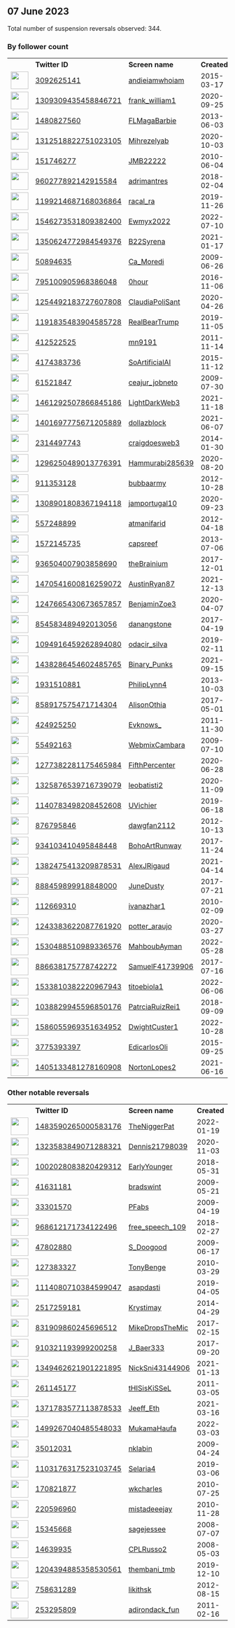 
## 07 June 2023
Total number of suspension reversals observed: 344.

### By follower count
<table><tr><th></th><th align="left">Twitter ID</th><th align="left">Screen name</th>
<th align="left">Created</th><th align="left">Status</th><th align="left">Suspended</th><th align="left">Followers</th>
<tr><td><a href="https://pbs.twimg.com/profile_images/824429021098303488/iFgEVFDI_normal.jpg"><img src="https://pbs.twimg.com/profile_images/824429021098303488/iFgEVFDI_normal.jpg" width="40px" height="40px" align="center"/></a></td><td><a href="https://twitter.com/intent/user?user_id=3092625141">3092625141</a></td><td><a href="https://twitter.com/andieiamwhoiam">andieiamwhoiam</a></td><td>2015-03-17</td><td align="center"></td><td></td><td>28398</td></tr>
<tr><td><a href="https://pbs.twimg.com/profile_images/1581485499285471232/lJlhtBHv_normal.jpg"><img src="https://pbs.twimg.com/profile_images/1581485499285471232/lJlhtBHv_normal.jpg" width="40px" height="40px" align="center"/></a></td><td><a href="https://twitter.com/intent/user?user_id=1309309435458846721">1309309435458846721</a></td><td><a href="https://twitter.com/frank_william1">frank_william1</a></td><td>2020-09-25</td><td align="center"></td><td>2023-03-04</td><td>22656</td></tr>
<tr><td><a href="https://pbs.twimg.com/profile_images/1666339820375769089/3tMLOmSw_normal.jpg"><img src="https://pbs.twimg.com/profile_images/1666339820375769089/3tMLOmSw_normal.jpg" width="40px" height="40px" align="center"/></a></td><td><a href="https://twitter.com/intent/user?user_id=1480827560">1480827560</a></td><td><a href="https://twitter.com/FLMagaBarbie">FLMagaBarbie</a></td><td>2013-06-03</td><td align="center"></td><td>2023-04-22</td><td>22375</td></tr>
<tr><td><a href="https://pbs.twimg.com/profile_images/1666206983295229961/Iqk5PCDo_normal.jpg"><img src="https://pbs.twimg.com/profile_images/1666206983295229961/Iqk5PCDo_normal.jpg" width="40px" height="40px" align="center"/></a></td><td><a href="https://twitter.com/intent/user?user_id=1312518822751023105">1312518822751023105</a></td><td><a href="https://twitter.com/Mihrezelyab">Mihrezelyab</a></td><td>2020-10-03</td><td align="center"></td><td></td><td>20231</td></tr>
<tr><td><a href="https://pbs.twimg.com/profile_images/1550271652348526592/Zup1fdKK_normal.jpg"><img src="https://pbs.twimg.com/profile_images/1550271652348526592/Zup1fdKK_normal.jpg" width="40px" height="40px" align="center"/></a></td><td><a href="https://twitter.com/intent/user?user_id=151746277">151746277</a></td><td><a href="https://twitter.com/JMB22222">JMB22222</a></td><td>2010-06-04</td><td align="center"></td><td>2022-10-21</td><td>18153</td></tr>
<tr><td><a href="https://pbs.twimg.com/profile_images/1666529333916192772/AKubbsq0_normal.jpg"><img src="https://pbs.twimg.com/profile_images/1666529333916192772/AKubbsq0_normal.jpg" width="40px" height="40px" align="center"/></a></td><td><a href="https://twitter.com/intent/user?user_id=960277892142915584">960277892142915584</a></td><td><a href="https://twitter.com/adrimantres">adrimantres</a></td><td>2018-02-04</td><td align="center"></td><td>2023-03-04</td><td>15685</td></tr>
<tr><td><a href="https://pbs.twimg.com/profile_images/1590147034883174401/ii6qzvgt_normal.jpg"><img src="https://pbs.twimg.com/profile_images/1590147034883174401/ii6qzvgt_normal.jpg" width="40px" height="40px" align="center"/></a></td><td><a href="https://twitter.com/intent/user?user_id=1199214687168036864">1199214687168036864</a></td><td><a href="https://twitter.com/racal_ra">racal_ra</a></td><td>2019-11-26</td><td align="center"></td><td>2023-04-30</td><td>13784</td></tr>
<tr><td><a href="https://pbs.twimg.com/profile_images/1623987547100643329/jo4S_dtJ_normal.jpg"><img src="https://pbs.twimg.com/profile_images/1623987547100643329/jo4S_dtJ_normal.jpg" width="40px" height="40px" align="center"/></a></td><td><a href="https://twitter.com/intent/user?user_id=1546273531809382400">1546273531809382400</a></td><td><a href="https://twitter.com/Ewmyx2022">Ewmyx2022</a></td><td>2022-07-10</td><td align="center"></td><td>2023-03-15</td><td>13529</td></tr>
<tr><td><a href="https://pbs.twimg.com/profile_images/1647785693597388803/jfzZUUQc_normal.jpg"><img src="https://pbs.twimg.com/profile_images/1647785693597388803/jfzZUUQc_normal.jpg" width="40px" height="40px" align="center"/></a></td><td><a href="https://twitter.com/intent/user?user_id=1350624772984549376">1350624772984549376</a></td><td><a href="https://twitter.com/B22Syrena">B22Syrena</a></td><td>2021-01-17</td><td align="center"></td><td></td><td>10290</td></tr>
<tr><td><a href="https://pbs.twimg.com/profile_images/1575635361912561665/RpKEvcEU_normal.jpg"><img src="https://pbs.twimg.com/profile_images/1575635361912561665/RpKEvcEU_normal.jpg" width="40px" height="40px" align="center"/></a></td><td><a href="https://twitter.com/intent/user?user_id=50894635">50894635</a></td><td><a href="https://twitter.com/Ca_Moredi">Ca_Moredi</a></td><td>2009-06-26</td><td align="center"></td><td>2022-10-17</td><td>9687</td></tr>
<tr><td><a href="https://pbs.twimg.com/profile_images/800377942299840512/F4z6m83S_normal.jpg"><img src="https://pbs.twimg.com/profile_images/800377942299840512/F4z6m83S_normal.jpg" width="40px" height="40px" align="center"/></a></td><td><a href="https://twitter.com/intent/user?user_id=795100905968386048">795100905968386048</a></td><td><a href="https://twitter.com/0hour">0hour</a></td><td>2016-11-06</td><td align="center"></td><td></td><td>9280</td></tr>
<tr><td><a href="https://pbs.twimg.com/profile_images/1618709101374050306/ac3aTwCC_normal.jpg"><img src="https://pbs.twimg.com/profile_images/1618709101374050306/ac3aTwCC_normal.jpg" width="40px" height="40px" align="center"/></a></td><td><a href="https://twitter.com/intent/user?user_id=1254492183727607808">1254492183727607808</a></td><td><a href="https://twitter.com/ClaudiaPoliSant">ClaudiaPoliSant</a></td><td>2020-04-26</td><td align="center"></td><td>2022-11-08</td><td>8633</td></tr>
<tr><td><a href="https://pbs.twimg.com/profile_images/1272595260435243010/jDSD8FJ__normal.jpg"><img src="https://pbs.twimg.com/profile_images/1272595260435243010/jDSD8FJ__normal.jpg" width="40px" height="40px" align="center"/></a></td><td><a href="https://twitter.com/intent/user?user_id=1191835483904585728">1191835483904585728</a></td><td><a href="https://twitter.com/RealBearTrump">RealBearTrump</a></td><td>2019-11-05</td><td align="center"></td><td></td><td>7367</td></tr>
<tr><td><a href="https://pbs.twimg.com/profile_images/1502337617957957645/NN23FNma_normal.jpg"><img src="https://pbs.twimg.com/profile_images/1502337617957957645/NN23FNma_normal.jpg" width="40px" height="40px" align="center"/></a></td><td><a href="https://twitter.com/intent/user?user_id=412522525">412522525</a></td><td><a href="https://twitter.com/mn9191">mn9191</a></td><td>2011-11-14</td><td align="center"></td><td>2023-05-25</td><td>7268</td></tr>
<tr><td><a href="https://pbs.twimg.com/profile_images/1659958968465104897/2OCDHqIL_normal.jpg"><img src="https://pbs.twimg.com/profile_images/1659958968465104897/2OCDHqIL_normal.jpg" width="40px" height="40px" align="center"/></a></td><td><a href="https://twitter.com/intent/user?user_id=4174383736">4174383736</a></td><td><a href="https://twitter.com/SoArtificialAI">SoArtificialAI</a></td><td>2015-11-12</td><td align="center"></td><td>2023-03-29</td><td>7174</td></tr>
<tr><td><a href="https://pbs.twimg.com/profile_images/1639849875817873410/asRZUDoO_normal.jpg"><img src="https://pbs.twimg.com/profile_images/1639849875817873410/asRZUDoO_normal.jpg" width="40px" height="40px" align="center"/></a></td><td><a href="https://twitter.com/intent/user?user_id=61521847">61521847</a></td><td><a href="https://twitter.com/ceajur_jobneto">ceajur_jobneto</a></td><td>2009-07-30</td><td align="center"></td><td></td><td>6668</td></tr>
<tr><td><a href="https://pbs.twimg.com/profile_images/1575129345567428612/Ejgeg_y5_normal.jpg"><img src="https://pbs.twimg.com/profile_images/1575129345567428612/Ejgeg_y5_normal.jpg" width="40px" height="40px" align="center"/></a></td><td><a href="https://twitter.com/intent/user?user_id=1461292507866845186">1461292507866845186</a></td><td><a href="https://twitter.com/LightDarkWeb3">LightDarkWeb3</a></td><td>2021-11-18</td><td align="center"></td><td>2023-06-01</td><td>5846</td></tr>
<tr><td><a href="https://pbs.twimg.com/profile_images/1652334156800507907/MIN9_BBI_normal.png"><img src="https://pbs.twimg.com/profile_images/1652334156800507907/MIN9_BBI_normal.png" width="40px" height="40px" align="center"/></a></td><td><a href="https://twitter.com/intent/user?user_id=1401697775671205889">1401697775671205889</a></td><td><a href="https://twitter.com/dollazblock">dollazblock</a></td><td>2021-06-07</td><td align="center"></td><td>2023-06-01</td><td>5812</td></tr>
<tr><td><a href="https://pbs.twimg.com/profile_images/1597927206541467649/RbBKx9dZ_normal.jpg"><img src="https://pbs.twimg.com/profile_images/1597927206541467649/RbBKx9dZ_normal.jpg" width="40px" height="40px" align="center"/></a></td><td><a href="https://twitter.com/intent/user?user_id=2314497743">2314497743</a></td><td><a href="https://twitter.com/craigdoesweb3">craigdoesweb3</a></td><td>2014-01-30</td><td align="center"></td><td>2023-06-01</td><td>5750</td></tr>
<tr><td><a href="https://pbs.twimg.com/profile_images/1523613642876325888/TcbH7tCz_normal.jpg"><img src="https://pbs.twimg.com/profile_images/1523613642876325888/TcbH7tCz_normal.jpg" width="40px" height="40px" align="center"/></a></td><td><a href="https://twitter.com/intent/user?user_id=1296250489013776391">1296250489013776391</a></td><td><a href="https://twitter.com/Hammurabi285639">Hammurabi285639</a></td><td>2020-08-20</td><td align="center"></td><td></td><td>5534</td></tr>
<tr><td><a href="https://pbs.twimg.com/profile_images/1220511851756302336/ysvBDFpo_normal.jpg"><img src="https://pbs.twimg.com/profile_images/1220511851756302336/ysvBDFpo_normal.jpg" width="40px" height="40px" align="center"/></a></td><td><a href="https://twitter.com/intent/user?user_id=911353128">911353128</a></td><td><a href="https://twitter.com/bubbaarmy">bubbaarmy</a></td><td>2012-10-28</td><td align="center"></td><td></td><td>5383</td></tr>
<tr><td><a href="https://pbs.twimg.com/profile_images/1467675293473255425/0WAv_gj9_normal.jpg"><img src="https://pbs.twimg.com/profile_images/1467675293473255425/0WAv_gj9_normal.jpg" width="40px" height="40px" align="center"/></a></td><td><a href="https://twitter.com/intent/user?user_id=1308901808367194118">1308901808367194118</a></td><td><a href="https://twitter.com/jamportugal10">jamportugal10</a></td><td>2020-09-23</td><td align="center"></td><td></td><td>5378</td></tr>
<tr><td><a href="https://pbs.twimg.com/profile_images/610456299046891520/-jQnpRYy_normal.jpg"><img src="https://pbs.twimg.com/profile_images/610456299046891520/-jQnpRYy_normal.jpg" width="40px" height="40px" align="center"/></a></td><td><a href="https://twitter.com/intent/user?user_id=557248899">557248899</a></td><td><a href="https://twitter.com/atmanifarid">atmanifarid</a></td><td>2012-04-18</td><td align="center"></td><td>2023-05-29</td><td>4952</td></tr>
<tr><td><a href="https://pbs.twimg.com/profile_images/1018274420530532352/HClD1g89_normal.jpg"><img src="https://pbs.twimg.com/profile_images/1018274420530532352/HClD1g89_normal.jpg" width="40px" height="40px" align="center"/></a></td><td><a href="https://twitter.com/intent/user?user_id=1572145735">1572145735</a></td><td><a href="https://twitter.com/capsreef">capsreef</a></td><td>2013-07-06</td><td align="center"></td><td></td><td>4915</td></tr>
<tr><td><a href="https://pbs.twimg.com/profile_images/1666127650962767882/9w7HktMq_normal.jpg"><img src="https://pbs.twimg.com/profile_images/1666127650962767882/9w7HktMq_normal.jpg" width="40px" height="40px" align="center"/></a></td><td><a href="https://twitter.com/intent/user?user_id=936504007903858690">936504007903858690</a></td><td><a href="https://twitter.com/theBrainium">theBrainium</a></td><td>2017-12-01</td><td align="center"></td><td>2023-06-01</td><td>4878</td></tr>
<tr><td><a href="https://pbs.twimg.com/profile_images/1616704431302615040/guX8yu1k_normal.png"><img src="https://pbs.twimg.com/profile_images/1616704431302615040/guX8yu1k_normal.png" width="40px" height="40px" align="center"/></a></td><td><a href="https://twitter.com/intent/user?user_id=1470541600816259072">1470541600816259072</a></td><td><a href="https://twitter.com/AustinRyan87">AustinRyan87</a></td><td>2021-12-13</td><td align="center"></td><td>2023-06-01</td><td>4395</td></tr>
<tr><td><a href="https://pbs.twimg.com/profile_images/1650293064500498440/9pkyxhhM_normal.jpg"><img src="https://pbs.twimg.com/profile_images/1650293064500498440/9pkyxhhM_normal.jpg" width="40px" height="40px" align="center"/></a></td><td><a href="https://twitter.com/intent/user?user_id=1247665430673657857">1247665430673657857</a></td><td><a href="https://twitter.com/BenjaminZoe3">BenjaminZoe3</a></td><td>2020-04-07</td><td align="center"></td><td>2023-06-02</td><td>4277</td></tr>
<tr><td><a href="https://pbs.twimg.com/profile_images/1586223545750675456/UqkfPQim_normal.jpg"><img src="https://pbs.twimg.com/profile_images/1586223545750675456/UqkfPQim_normal.jpg" width="40px" height="40px" align="center"/></a></td><td><a href="https://twitter.com/intent/user?user_id=854583489492013056">854583489492013056</a></td><td><a href="https://twitter.com/danangstone">danangstone</a></td><td>2017-04-19</td><td align="center"></td><td>2023-05-11</td><td>4175</td></tr>
<tr><td><a href="https://pbs.twimg.com/profile_images/1496468357394145281/8FLBKHdc_normal.jpg"><img src="https://pbs.twimg.com/profile_images/1496468357394145281/8FLBKHdc_normal.jpg" width="40px" height="40px" align="center"/></a></td><td><a href="https://twitter.com/intent/user?user_id=1094916459262894080">1094916459262894080</a></td><td><a href="https://twitter.com/odacir_silva">odacir_silva</a></td><td>2019-02-11</td><td align="center"></td><td>2022-11-08</td><td>4065</td></tr>
<tr><td><a href="https://pbs.twimg.com/profile_images/1438289035810770946/2oDzcMQo_normal.jpg"><img src="https://pbs.twimg.com/profile_images/1438289035810770946/2oDzcMQo_normal.jpg" width="40px" height="40px" align="center"/></a></td><td><a href="https://twitter.com/intent/user?user_id=1438286454602485765">1438286454602485765</a></td><td><a href="https://twitter.com/Binary_Punks">Binary_Punks</a></td><td>2021-09-15</td><td align="center"></td><td>2023-01-16</td><td>3852</td></tr>
<tr><td><a href="https://pbs.twimg.com/profile_images/1546050410733002753/WjlV64nj_normal.jpg"><img src="https://pbs.twimg.com/profile_images/1546050410733002753/WjlV64nj_normal.jpg" width="40px" height="40px" align="center"/></a></td><td><a href="https://twitter.com/intent/user?user_id=1931510881">1931510881</a></td><td><a href="https://twitter.com/PhilipLynn4">PhilipLynn4</a></td><td>2013-10-03</td><td align="center"></td><td>2022-08-19</td><td>3829</td></tr>
<tr><td><a href="https://pbs.twimg.com/profile_images/1644150850431119362/iJqVFFeu_normal.jpg"><img src="https://pbs.twimg.com/profile_images/1644150850431119362/iJqVFFeu_normal.jpg" width="40px" height="40px" align="center"/></a></td><td><a href="https://twitter.com/intent/user?user_id=858917575471714304">858917575471714304</a></td><td><a href="https://twitter.com/AlisonOthia">AlisonOthia</a></td><td>2017-05-01</td><td align="center"></td><td>2022-05-26</td><td>3741</td></tr>
<tr><td><a href="https://pbs.twimg.com/profile_images/1662026524772401153/wEXJDXhG_normal.jpg"><img src="https://pbs.twimg.com/profile_images/1662026524772401153/wEXJDXhG_normal.jpg" width="40px" height="40px" align="center"/></a></td><td><a href="https://twitter.com/intent/user?user_id=424925250">424925250</a></td><td><a href="https://twitter.com/Evknows_">Evknows_</a></td><td>2011-11-30</td><td align="center"></td><td>2023-06-01</td><td>3631</td></tr>
<tr><td><a href="https://pbs.twimg.com/profile_images/1381998914988036097/v8nyCZZE_normal.jpg"><img src="https://pbs.twimg.com/profile_images/1381998914988036097/v8nyCZZE_normal.jpg" width="40px" height="40px" align="center"/></a></td><td><a href="https://twitter.com/intent/user?user_id=55492163">55492163</a></td><td><a href="https://twitter.com/WebmixCambara">WebmixCambara</a></td><td>2009-07-10</td><td align="center"></td><td>2022-11-20</td><td>3601</td></tr>
<tr><td><a href="https://pbs.twimg.com/profile_images/1383252477273800707/UaxGFVpY_normal.jpg"><img src="https://pbs.twimg.com/profile_images/1383252477273800707/UaxGFVpY_normal.jpg" width="40px" height="40px" align="center"/></a></td><td><a href="https://twitter.com/intent/user?user_id=1277382281175465984">1277382281175465984</a></td><td><a href="https://twitter.com/FifthPercenter">FifthPercenter</a></td><td>2020-06-28</td><td align="center"></td><td>2022-11-30</td><td>3589</td></tr>
<tr><td><a href="https://pbs.twimg.com/profile_images/1506992275645247492/3mUMhJTs_normal.jpg"><img src="https://pbs.twimg.com/profile_images/1506992275645247492/3mUMhJTs_normal.jpg" width="40px" height="40px" align="center"/></a></td><td><a href="https://twitter.com/intent/user?user_id=1325876539716739079">1325876539716739079</a></td><td><a href="https://twitter.com/leobatisti2">leobatisti2</a></td><td>2020-11-09</td><td align="center"></td><td></td><td>3469</td></tr>
<tr><td><a href="https://pbs.twimg.com/profile_images/1483412028182126595/5ZzY8CAK_normal.jpg"><img src="https://pbs.twimg.com/profile_images/1483412028182126595/5ZzY8CAK_normal.jpg" width="40px" height="40px" align="center"/></a></td><td><a href="https://twitter.com/intent/user?user_id=1140783498208452608">1140783498208452608</a></td><td><a href="https://twitter.com/UVichier">UVichier</a></td><td>2019-06-18</td><td align="center"></td><td>2022-09-21</td><td>3443</td></tr>
<tr><td><a href="https://pbs.twimg.com/profile_images/1154375414292340742/vfU3loKK_normal.jpg"><img src="https://pbs.twimg.com/profile_images/1154375414292340742/vfU3loKK_normal.jpg" width="40px" height="40px" align="center"/></a></td><td><a href="https://twitter.com/intent/user?user_id=876795846">876795846</a></td><td><a href="https://twitter.com/dawgfan2112">dawgfan2112</a></td><td>2012-10-13</td><td align="center"></td><td></td><td>3434</td></tr>
<tr><td><a href="https://pbs.twimg.com/profile_images/1662421439549677568/_85GbYit_normal.jpg"><img src="https://pbs.twimg.com/profile_images/1662421439549677568/_85GbYit_normal.jpg" width="40px" height="40px" align="center"/></a></td><td><a href="https://twitter.com/intent/user?user_id=934103410495848448">934103410495848448</a></td><td><a href="https://twitter.com/BohoArtRunway">BohoArtRunway</a></td><td>2017-11-24</td><td align="center"></td><td>2023-06-02</td><td>3350</td></tr>
<tr><td><a href="https://pbs.twimg.com/profile_images/1484337333314809859/v5Sa7V-B_normal.jpg"><img src="https://pbs.twimg.com/profile_images/1484337333314809859/v5Sa7V-B_normal.jpg" width="40px" height="40px" align="center"/></a></td><td><a href="https://twitter.com/intent/user?user_id=1382475413209878531">1382475413209878531</a></td><td><a href="https://twitter.com/AlexJRigaud">AlexJRigaud</a></td><td>2021-04-14</td><td align="center"></td><td></td><td>3133</td></tr>
<tr><td><a href="https://pbs.twimg.com/profile_images/890570126113878016/f3QQbH-Q_normal.jpg"><img src="https://pbs.twimg.com/profile_images/890570126113878016/f3QQbH-Q_normal.jpg" width="40px" height="40px" align="center"/></a></td><td><a href="https://twitter.com/intent/user?user_id=888459899918848000">888459899918848000</a></td><td><a href="https://twitter.com/JuneDusty">JuneDusty</a></td><td>2017-07-21</td><td align="center"></td><td>2022-08-22</td><td>3091</td></tr>
<tr><td><a href="https://pbs.twimg.com/profile_images/1651505234135642114/je6G99h-_normal.jpg"><img src="https://pbs.twimg.com/profile_images/1651505234135642114/je6G99h-_normal.jpg" width="40px" height="40px" align="center"/></a></td><td><a href="https://twitter.com/intent/user?user_id=112669310">112669310</a></td><td><a href="https://twitter.com/ivanazhar1">ivanazhar1</a></td><td>2010-02-09</td><td align="center"></td><td>2023-03-21</td><td>3001</td></tr>
<tr><td><a href="https://pbs.twimg.com/profile_images/1660425732223381506/z2GPBCCr_normal.jpg"><img src="https://pbs.twimg.com/profile_images/1660425732223381506/z2GPBCCr_normal.jpg" width="40px" height="40px" align="center"/></a></td><td><a href="https://twitter.com/intent/user?user_id=1243383622087761920">1243383622087761920</a></td><td><a href="https://twitter.com/potter_araujo">potter_araujo</a></td><td>2020-03-27</td><td align="center"></td><td>2022-10-14</td><td>2914</td></tr>
<tr><td><a href="https://pbs.twimg.com/profile_images/1638985214344024064/2nYLspW0_normal.jpg"><img src="https://pbs.twimg.com/profile_images/1638985214344024064/2nYLspW0_normal.jpg" width="40px" height="40px" align="center"/></a></td><td><a href="https://twitter.com/intent/user?user_id=1530488510989336576">1530488510989336576</a></td><td><a href="https://twitter.com/MahboubAyman">MahboubAyman</a></td><td>2022-05-28</td><td align="center"></td><td>2023-06-01</td><td>2848</td></tr>
<tr><td><a href="https://pbs.twimg.com/profile_images/1070051508429967360/bigm2HIH_normal.jpg"><img src="https://pbs.twimg.com/profile_images/1070051508429967360/bigm2HIH_normal.jpg" width="40px" height="40px" align="center"/></a></td><td><a href="https://twitter.com/intent/user?user_id=886638175778742272">886638175778742272</a></td><td><a href="https://twitter.com/SamuelF41739906">SamuelF41739906</a></td><td>2017-07-16</td><td align="center"></td><td>2022-10-17</td><td>2741</td></tr>
<tr><td><a href="https://pbs.twimg.com/profile_images/1664343647045689365/0eJsq3xP_normal.jpg"><img src="https://pbs.twimg.com/profile_images/1664343647045689365/0eJsq3xP_normal.jpg" width="40px" height="40px" align="center"/></a></td><td><a href="https://twitter.com/intent/user?user_id=1533810382220967943">1533810382220967943</a></td><td><a href="https://twitter.com/titoebiola1">titoebiola1</a></td><td>2022-06-06</td><td align="center"></td><td>2023-03-19</td><td>2670</td></tr>
<tr><td><a href="https://pbs.twimg.com/profile_images/1559971307311095809/1xBV1f8R_normal.png"><img src="https://pbs.twimg.com/profile_images/1559971307311095809/1xBV1f8R_normal.png" width="40px" height="40px" align="center"/></a></td><td><a href="https://twitter.com/intent/user?user_id=1038829945596850176">1038829945596850176</a></td><td><a href="https://twitter.com/PatrciaRuizRei1">PatrciaRuizRei1</a></td><td>2018-09-09</td><td align="center"></td><td>2022-12-10</td><td>2664</td></tr>
<tr><td><a href="https://pbs.twimg.com/profile_images/1597685424905920521/Xwfm-EMQ_normal.jpg"><img src="https://pbs.twimg.com/profile_images/1597685424905920521/Xwfm-EMQ_normal.jpg" width="40px" height="40px" align="center"/></a></td><td><a href="https://twitter.com/intent/user?user_id=1586055969351634952">1586055969351634952</a></td><td><a href="https://twitter.com/DwightCuster1">DwightCuster1</a></td><td>2022-10-28</td><td align="center"></td><td>2023-06-06</td><td>2498</td></tr>
<tr><td><a href="https://pbs.twimg.com/profile_images/1559992449703059458/mhamtR_Z_normal.jpg"><img src="https://pbs.twimg.com/profile_images/1559992449703059458/mhamtR_Z_normal.jpg" width="40px" height="40px" align="center"/></a></td><td><a href="https://twitter.com/intent/user?user_id=3775393397">3775393397</a></td><td><a href="https://twitter.com/EdicarlosOli">EdicarlosOli</a></td><td>2015-09-25</td><td align="center"></td><td>2022-10-15</td><td>2424</td></tr>
<tr><td><a href="https://pbs.twimg.com/profile_images/1635323965110468608/MvoY4DoP_normal.jpg"><img src="https://pbs.twimg.com/profile_images/1635323965110468608/MvoY4DoP_normal.jpg" width="40px" height="40px" align="center"/></a></td><td><a href="https://twitter.com/intent/user?user_id=1405133481278160908">1405133481278160908</a></td><td><a href="https://twitter.com/NortonLopes2">NortonLopes2</a></td><td>2021-06-16</td><td align="center"></td><td></td><td>2349</td></tr>
</table>

### Other notable reversals
<table><tr><th></th><th align="left">Twitter ID</th><th align="left">Screen name</th>
<th align="left">Created</th><th align="left">Status</th><th align="left">Suspended</th><th align="left">Followers</th>
<tr><td><a href="https://pbs.twimg.com/profile_images/1484326148863524874/cx4488n__normal.jpg"><img src="https://pbs.twimg.com/profile_images/1484326148863524874/cx4488n__normal.jpg" width="40px" height="40px" align="center"/></a></td><td><a href="https://twitter.com/intent/user?user_id=1483590265000583176">1483590265000583176</a></td><td><a href="https://twitter.com/TheNiggerPat">TheNiggerPat</a></td><td>2022-01-19</td><td align="center"></td><td>2022-11-07</td><td>315</td></tr>
<tr><td><a href="https://pbs.twimg.com/profile_images/1607779231622103040/P45xTQCk_normal.jpg"><img src="https://pbs.twimg.com/profile_images/1607779231622103040/P45xTQCk_normal.jpg" width="40px" height="40px" align="center"/></a></td><td><a href="https://twitter.com/intent/user?user_id=1323583849071288321">1323583849071288321</a></td><td><a href="https://twitter.com/Dennis21798039">Dennis21798039</a></td><td>2020-11-03</td><td align="center"></td><td>2022-12-31</td><td>858</td></tr>
<tr><td><a href="https://pbs.twimg.com/profile_images/1337752286987214848/-PqtcgUS_normal.jpg"><img src="https://pbs.twimg.com/profile_images/1337752286987214848/-PqtcgUS_normal.jpg" width="40px" height="40px" align="center"/></a></td><td><a href="https://twitter.com/intent/user?user_id=1002028083820429312">1002028083820429312</a></td><td><a href="https://twitter.com/EarlyYounger">EarlyYounger</a></td><td>2018-05-31</td><td align="center"></td><td>2023-05-28</td><td>162</td></tr>
<tr><td><a href="https://pbs.twimg.com/profile_images/1103822726089883648/08vgvgeO_normal.png"><img src="https://pbs.twimg.com/profile_images/1103822726089883648/08vgvgeO_normal.png" width="40px" height="40px" align="center"/></a></td><td><a href="https://twitter.com/intent/user?user_id=41631181">41631181</a></td><td><a href="https://twitter.com/bradswint">bradswint</a></td><td>2009-05-21</td><td align="center">🔒</td><td>2023-03-30</td><td>15</td></tr>
<tr><td><a href="https://pbs.twimg.com/profile_images/1327303728806981634/xSbbAKcy_normal.jpg"><img src="https://pbs.twimg.com/profile_images/1327303728806981634/xSbbAKcy_normal.jpg" width="40px" height="40px" align="center"/></a></td><td><a href="https://twitter.com/intent/user?user_id=33301570">33301570</a></td><td><a href="https://twitter.com/PFabs">PFabs</a></td><td>2009-04-19</td><td align="center"></td><td>2023-05-28</td><td>36</td></tr>
<tr><td><a href="https://abs.twimg.com/sticky/default_profile_images/default_profile_normal.png"><img src="https://abs.twimg.com/sticky/default_profile_images/default_profile_normal.png" width="40px" height="40px" align="center"/></a></td><td><a href="https://twitter.com/intent/user?user_id=968612171734122496">968612171734122496</a></td><td><a href="https://twitter.com/free_speech_109">free_speech_109</a></td><td>2018-02-27</td><td align="center"></td><td>2023-05-28</td><td>38</td></tr>
<tr><td><a href="https://pbs.twimg.com/profile_images/1437846248560672779/iQjxrec0_normal.jpg"><img src="https://pbs.twimg.com/profile_images/1437846248560672779/iQjxrec0_normal.jpg" width="40px" height="40px" align="center"/></a></td><td><a href="https://twitter.com/intent/user?user_id=47802880">47802880</a></td><td><a href="https://twitter.com/S_Doogood">S_Doogood</a></td><td>2009-06-17</td><td align="center"></td><td>2022-12-11</td><td>477</td></tr>
<tr><td><a href="https://pbs.twimg.com/profile_images/430532192070930433/tOQvELd-_normal.jpeg"><img src="https://pbs.twimg.com/profile_images/430532192070930433/tOQvELd-_normal.jpeg" width="40px" height="40px" align="center"/></a></td><td><a href="https://twitter.com/intent/user?user_id=127383327">127383327</a></td><td><a href="https://twitter.com/TonyBenge">TonyBenge</a></td><td>2010-03-29</td><td align="center"></td><td>2023-06-02</td><td>1167</td></tr>
<tr><td><a href="https://pbs.twimg.com/profile_images/1617178766567940104/q36M0jH6_normal.jpg"><img src="https://pbs.twimg.com/profile_images/1617178766567940104/q36M0jH6_normal.jpg" width="40px" height="40px" align="center"/></a></td><td><a href="https://twitter.com/intent/user?user_id=1114080710384599047">1114080710384599047</a></td><td><a href="https://twitter.com/asapdasti">asapdasti</a></td><td>2019-04-05</td><td align="center">🔒</td><td>2023-05-29</td><td>3</td></tr>
<tr><td><a href="https://pbs.twimg.com/profile_images/1519710829268119556/eEFghSGN_normal.jpg"><img src="https://pbs.twimg.com/profile_images/1519710829268119556/eEFghSGN_normal.jpg" width="40px" height="40px" align="center"/></a></td><td><a href="https://twitter.com/intent/user?user_id=2517259181">2517259181</a></td><td><a href="https://twitter.com/Krystimay">Krystimay</a></td><td>2014-04-29</td><td align="center"></td><td>2023-05-29</td><td>1</td></tr>
<tr><td><a href="https://pbs.twimg.com/profile_images/1384798431022092290/qmU5opzO_normal.jpg"><img src="https://pbs.twimg.com/profile_images/1384798431022092290/qmU5opzO_normal.jpg" width="40px" height="40px" align="center"/></a></td><td><a href="https://twitter.com/intent/user?user_id=831909860245696512">831909860245696512</a></td><td><a href="https://twitter.com/MikeDropsTheMic">MikeDropsTheMic</a></td><td>2017-02-15</td><td align="center"></td><td>2023-06-03</td><td>41</td></tr>
<tr><td><a href="https://pbs.twimg.com/profile_images/1494150434381914118/FBWUOTOW_normal.jpg"><img src="https://pbs.twimg.com/profile_images/1494150434381914118/FBWUOTOW_normal.jpg" width="40px" height="40px" align="center"/></a></td><td><a href="https://twitter.com/intent/user?user_id=910321193999200258">910321193999200258</a></td><td><a href="https://twitter.com/J_Baer333">J_Baer333</a></td><td>2017-09-20</td><td align="center"></td><td>2023-01-08</td><td>6</td></tr>
<tr><td><a href="https://pbs.twimg.com/profile_images/1666679000465276929/Yoe6xPPp_normal.jpg"><img src="https://pbs.twimg.com/profile_images/1666679000465276929/Yoe6xPPp_normal.jpg" width="40px" height="40px" align="center"/></a></td><td><a href="https://twitter.com/intent/user?user_id=1349462621901221895">1349462621901221895</a></td><td><a href="https://twitter.com/NickSni43144906">NickSni43144906</a></td><td>2021-01-13</td><td align="center"></td><td>2023-06-01</td><td>1833</td></tr>
<tr><td><a href="https://pbs.twimg.com/profile_images/1574542250318745606/rEvx49Dz_normal.jpg"><img src="https://pbs.twimg.com/profile_images/1574542250318745606/rEvx49Dz_normal.jpg" width="40px" height="40px" align="center"/></a></td><td><a href="https://twitter.com/intent/user?user_id=261145177">261145177</a></td><td><a href="https://twitter.com/tHISisKiSSeL">tHISisKiSSeL</a></td><td>2011-03-05</td><td align="center"></td><td>2022-10-21</td><td>96</td></tr>
<tr><td><a href="https://pbs.twimg.com/profile_images/1629242563818360837/QvH4zn5A_normal.jpg"><img src="https://pbs.twimg.com/profile_images/1629242563818360837/QvH4zn5A_normal.jpg" width="40px" height="40px" align="center"/></a></td><td><a href="https://twitter.com/intent/user?user_id=1371783577113878533">1371783577113878533</a></td><td><a href="https://twitter.com/Jeeff_Eth">Jeeff_Eth</a></td><td>2021-03-16</td><td align="center"></td><td>2023-06-02</td><td>2096</td></tr>
<tr><td><a href="https://pbs.twimg.com/profile_images/1634205992085749760/xjQqPspw_normal.jpg"><img src="https://pbs.twimg.com/profile_images/1634205992085749760/xjQqPspw_normal.jpg" width="40px" height="40px" align="center"/></a></td><td><a href="https://twitter.com/intent/user?user_id=1499267040485548033">1499267040485548033</a></td><td><a href="https://twitter.com/MukamaHaufa">MukamaHaufa</a></td><td>2022-03-03</td><td align="center"></td><td>2023-05-29</td><td>639</td></tr>
<tr><td><a href="https://pbs.twimg.com/profile_images/1524831545948786710/BK-ZhyhY_normal.jpg"><img src="https://pbs.twimg.com/profile_images/1524831545948786710/BK-ZhyhY_normal.jpg" width="40px" height="40px" align="center"/></a></td><td><a href="https://twitter.com/intent/user?user_id=35012031">35012031</a></td><td><a href="https://twitter.com/nklabin">nklabin</a></td><td>2009-04-24</td><td align="center"></td><td>2022-12-18</td><td>243</td></tr>
<tr><td><a href="https://pbs.twimg.com/profile_images/1586223650595917825/1ZQsNob8_normal.jpg"><img src="https://pbs.twimg.com/profile_images/1586223650595917825/1ZQsNob8_normal.jpg" width="40px" height="40px" align="center"/></a></td><td><a href="https://twitter.com/intent/user?user_id=1103176317523103745">1103176317523103745</a></td><td><a href="https://twitter.com/Selaria4">Selaria4</a></td><td>2019-03-06</td><td align="center"></td><td>2023-05-27</td><td>134</td></tr>
<tr><td><a href="https://pbs.twimg.com/profile_images/2733004649/d3c52cead83802fb2d2fda548d510933_normal.jpeg"><img src="https://pbs.twimg.com/profile_images/2733004649/d3c52cead83802fb2d2fda548d510933_normal.jpeg" width="40px" height="40px" align="center"/></a></td><td><a href="https://twitter.com/intent/user?user_id=170821877">170821877</a></td><td><a href="https://twitter.com/wkcharles">wkcharles</a></td><td>2010-07-25</td><td align="center"></td><td>2023-03-23</td><td>92</td></tr>
<tr><td><a href="https://abs.twimg.com/sticky/default_profile_images/default_profile_normal.png"><img src="https://abs.twimg.com/sticky/default_profile_images/default_profile_normal.png" width="40px" height="40px" align="center"/></a></td><td><a href="https://twitter.com/intent/user?user_id=220596960">220596960</a></td><td><a href="https://twitter.com/mistadeeejay">mistadeeejay</a></td><td>2010-11-28</td><td align="center"></td><td>2023-03-30</td><td>7</td></tr>
<tr><td><a href="https://pbs.twimg.com/profile_images/564246732590944257/c-DL_10q_normal.jpeg"><img src="https://pbs.twimg.com/profile_images/564246732590944257/c-DL_10q_normal.jpeg" width="40px" height="40px" align="center"/></a></td><td><a href="https://twitter.com/intent/user?user_id=15345668">15345668</a></td><td><a href="https://twitter.com/sagejessee">sagejessee</a></td><td>2008-07-07</td><td align="center">🔒</td><td>2023-03-20</td><td>64</td></tr>
<tr><td><a href="https://pbs.twimg.com/profile_images/906272005829181440/-XJmUkwZ_normal.jpg"><img src="https://pbs.twimg.com/profile_images/906272005829181440/-XJmUkwZ_normal.jpg" width="40px" height="40px" align="center"/></a></td><td><a href="https://twitter.com/intent/user?user_id=14639935">14639935</a></td><td><a href="https://twitter.com/CPLRusso2">CPLRusso2</a></td><td>2008-05-03</td><td align="center"></td><td>2023-05-27</td><td>1393</td></tr>
<tr><td><a href="https://pbs.twimg.com/profile_images/1622626529799700480/NyP0KZTU_normal.jpg"><img src="https://pbs.twimg.com/profile_images/1622626529799700480/NyP0KZTU_normal.jpg" width="40px" height="40px" align="center"/></a></td><td><a href="https://twitter.com/intent/user?user_id=1204394885358530561">1204394885358530561</a></td><td><a href="https://twitter.com/thembani_tmb">thembani_tmb</a></td><td>2019-12-10</td><td align="center"></td><td>2023-05-30</td><td>1296</td></tr>
<tr><td><a href="https://pbs.twimg.com/profile_images/1653534399814594561/CQ-QGKq4_normal.jpg"><img src="https://pbs.twimg.com/profile_images/1653534399814594561/CQ-QGKq4_normal.jpg" width="40px" height="40px" align="center"/></a></td><td><a href="https://twitter.com/intent/user?user_id=758631289">758631289</a></td><td><a href="https://twitter.com/likithsk">likithsk</a></td><td>2012-08-15</td><td align="center"></td><td>2023-05-24</td><td>10</td></tr>
<tr><td><a href="https://pbs.twimg.com/profile_images/1622459443144269824/JWm4Wjma_normal.jpg"><img src="https://pbs.twimg.com/profile_images/1622459443144269824/JWm4Wjma_normal.jpg" width="40px" height="40px" align="center"/></a></td><td><a href="https://twitter.com/intent/user?user_id=253295809">253295809</a></td><td><a href="https://twitter.com/adirondack_fun">adirondack_fun</a></td><td>2011-02-16</td><td align="center"></td><td>2023-06-01</td><td>135</td></tr>
</table>
